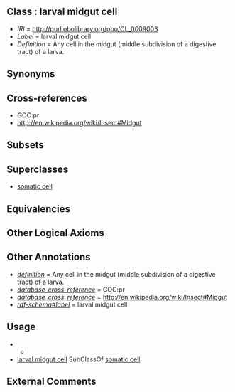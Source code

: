 
## Class : larval midgut cell

 * *IRI* = http://purl.obolibrary.org/obo/CL_0009003
 * *Label* = larval midgut cell
 * *Definition* = Any cell in the midgut (middle subdivision of a digestive tract) of a larva.

## Synonyms


## Cross-references

 * GOC:pr
 * http://en.wikipedia.org/wiki/Insect#Midgut

## Subsets


## Superclasses

 * [somatic cell](../../CL/71/CL_0002371.md)

## Equivalencies


## Other Logical Axioms


## Other Annotations

 * *[definition](../../IAO/15/IAO_0000115.md)* = Any cell in the midgut (middle subdivision of a digestive tract) of a larva.
 * *[database_cross_reference](../../ef/oboInOwl#hasDbXref.md)* = GOC:pr
 * *[database_cross_reference](../../ef/oboInOwl#hasDbXref.md)* = http://en.wikipedia.org/wiki/Insect#Midgut
 * *[rdf-schema#label](../../el/rdf-schema#label.md)* = larval midgut cell

## Usage

 * -
 * [larval midgut cell](../../CL/03/CL_0009003.md) SubClassOf [somatic cell](../../CL/71/CL_0002371.md)

## External Comments

